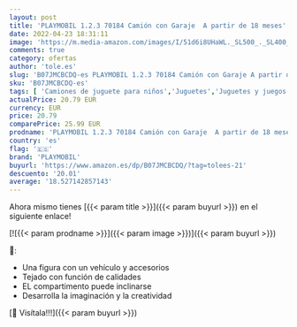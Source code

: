 ```yaml
---
layout: post
title: 'PLAYMOBIL 1.2.3 70184 Camión con Garaje  A partir de 18 meses'
date: 2022-04-23 18:31:11
image: 'https://m.media-amazon.com/images/I/51d6i8UHaWL._SL500_._SL400_.jpg'
comments: true
category: ofertas
author: 'tole.es'
slug: 'B07JMCBCDQ-es PLAYMOBIL 1.2.3 70184 Camión con Garaje A partir de 18 meses'
sku: 'B07JMCBCDQ-es'
tags: [ 'Camiones de juguete para niños','Juguetes','Juguetes y juegos','Vehículos de juguete para niños','playmobil','🇪🇸', ]
actualPrice: 20.79 EUR
currency: EUR
price: 20.79
comparePrice: 25.99 EUR
prodname: 'PLAYMOBIL 1.2.3 70184 Camión con Garaje  A partir de 18 meses'
country: 'es'
flag: '🇪🇸'
brand: 'PLAYMOBIL'
buyurl: 'https://www.amazon.es/dp/B07JMCBCDQ/?tag=tolees-21'
descuento: '20.01'
average: '18.527142857143'
---
```


Ahora mismo tienes [{{< param title >}}]({{< param buyurl >}}) en el siguiente enlace!

[![{{< param prodname >}}]({{< param image >}})]({{< param buyurl >}})

🔎:

- Una figura con un vehículo y accesorios
- Tejado con función de calidades
- EL compartimento puede inclinarse
- Desarrolla la imaginación y la creatividad

[🛒 Visítala!!!]({{< param buyurl >}})
